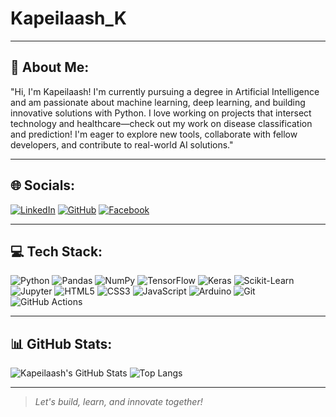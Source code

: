 # Kapeilaash_K

---

## 🐣 About Me:

"Hi, I'm Kapeilaash! I'm currently pursuing a degree in Artificial Intelligence and am passionate about machine learning, deep learning, and building innovative solutions with Python. I love working on projects that intersect technology and healthcare—check out my work on disease classification and prediction! I'm eager to explore new tools, collaborate with fellow developers, and contribute to real-world AI solutions."

---

## 🌐 Socials:

[![LinkedIn](https://img.shields.io/badge/LinkedIn-blue?logo=linkedin)](www.linkedin.com/in/kapeilaash-k)
[![GitHub](https://img.shields.io/badge/GitHub-181717?logo=github&logoColor=white)](https://github.com/Kapeilaash)
[![Facebook](https://img.shields.io/badge/Facebook-1877F2?logo=facebook&logoColor=white)]([https://facebook.com/](https://www.facebook.com/profile.php?id=100085062914303))


---

## 💻 Tech Stack:
                                                                                                                    
![Python](https://img.shields.io/badge/Python-3776AB?logo=python&logoColor=white)
![Pandas](https://img.shields.io/badge/Pandas-150458?logo=pandas&logoColor=white)
![NumPy](https://img.shields.io/badge/NumPy-013243?logo=numpy&logoColor=white)
![TensorFlow](https://img.shields.io/badge/TensorFlow-FF6F00?logo=tensorflow&logoColor=white)
![Keras](https://img.shields.io/badge/Keras-D00000?logo=keras&logoColor=white)
![Scikit-Learn](https://img.shields.io/badge/Scikit--Learn-F7931E?logo=scikitlearn&logoColor=white)
![Jupyter](https://img.shields.io/badge/Jupyter-F37626?logo=jupyter&logoColor=white)
![HTML5](https://img.shields.io/badge/HTML5-E34F26?logo=html5&logoColor=white)
![CSS3](https://img.shields.io/badge/CSS3-1572B6?logo=css3&logoColor=white)
![JavaScript](https://img.shields.io/badge/JavaScript-F7DF1E?logo=javascript&logoColor=black)
![Arduino](https://img.shields.io/badge/Arduino-00979D?logo=arduino&logoColor=white)
![Git](https://img.shields.io/badge/Git-F05032?logo=git&logoColor=white)
![GitHub Actions](https://img.shields.io/badge/GitHub_Actions-2088FF?logo=githubactions&logoColor=white)

---

## 📊 GitHub Stats:

![Kapeilaash's GitHub Stats](https://github-readme-stats.vercel.app/api?username=Kapeilaash&show_icons=true&theme=dark)
![Top Langs](https://github-readme-stats.vercel.app/api/top-langs/?username=Kapeilaash&layout=compact&theme=dark)

---

> *Let's build, learn, and innovate together!*
